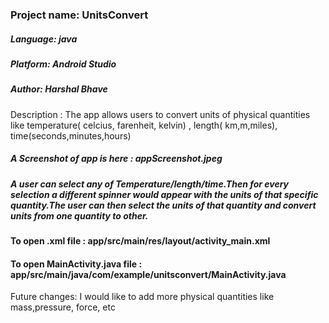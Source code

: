 <h3>Project name: UnitsConvert</h3>
<h5>Language: java</h5>
<h5>Platform: Android Studio</h5>
<h5>Author: Harshal Bhave</h5>
Description : The app allows users to convert units of physical quantities like temperature( celcius, farenheit, kelvin) , length( km,m,miles), time(seconds,minutes,hours)<br>
<h5>A Screenshot of app is here : appScreenshot.jpeg</h5> 
<h5>A user can select any of Temperature/length/time.Then for every selection a different spinner would appear with the units of that specific quantity.The user can then select the units of that quantity and convert units from one quantity to other.</h5>

<h4>To open .xml file : app/src/main/res/layout/activity_main.xml</h4>
<h4>To open MainActivity.java file : app/src/main/java/com/example/unitsconvert/MainActivity.java</h4>


Future changes: I would like to add more physical quantities like mass,pressure, force, etc <br>

